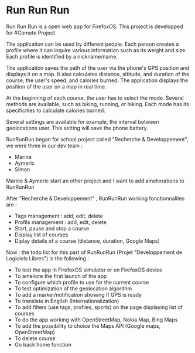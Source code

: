<h1>Run Run Run</h1>
<p>Run Run Run is a open web app for FirefoxOS. This project is developped for #Comete Project</p>

<p>The application can be used by different people. Each person creates a profile where it can inquire various information such as its weight and size. Each profile is identified by a nickname/name.</p>

<p>The application saves the path of the user via the phone's GPS position and displays it on a map. It also calculates distance, altitude, and duration of the course, the user's speed, and calories burned.
The application displays the position of the user on a map in real time.</p>

<p>At the beginning of each course, the user has to select the mode. Several methods are available, such as biking, running, or hiking. Each mode has its specificities to calculate calories burned.</p>

<p>Several settings are available for example, the interval between geolocations user. This setting will save the phone battery.</p>

<p> RunRunRun began for school project called "Recherche & Developpement", we were three in our dev team :
<ul>
<li>Marine</li>
<li>Aymeric</li>
<li>Simon</li>
</ul>
Marine & Aymeric start an other project and I want to add ameliorations to RunRunRun</p>

<p>After "Recherche & Developpement" , RunRunRun working fonctionnalites are :
<ul>
<li>Tags management : add, edit, delete</li>
<li>Profils management : add, edit, delete</li>
<li>Start, pause and stop a course </li>
<li>Display list of courses </li>
<li>Diplay details of a course (distance, duration, Google Maps)</li>
</ul>
</p>

Now : the todo list for this part of RunRunRun (Projet "Développement de Logiciels Libres") is the following :
<ul>
<li>To test the app in FirefoxOS simulator or on FirefoxOS device</li>
<li>To ameliore the first launch of the app</li>
<li>To configure which profile to use for the current course</li>
<li>To test optimization of the geolocation algorithm</li>
<li>To add a marker/notification showing if GPS is ready</li>
<li>To translate in English (Internationalization)</li>
<li>To add filters (use tags, profiles, sports) on the page displaying list of courses</li>
<li>To do the app working with OpenStreetMap, Nokia Map, Bing Maps</li>
<li>To add the possibility to choice the Maps API (Google maps, OpenStreetMap)</li>
<li>To delete course</li>
<li>Go back home function</li>
</ul>
